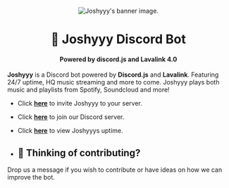 <p align="center">
  <img src="https://i.imgur.com/Q9kQiXf.png" alt="Joshyyy's banner image."><br>
<h1 align="center">🤖 Joshyyy Discord Bot</h1>

<h4 align="center">Powered by discord.js and Lavalink 4.0</h4>

**Joshyyy** is a Discord bot powered by **Discord.js** and **Lavalink**. Featuring 24/7 uptime, HQ music streaming and more to come.
Joshyyy plays both music and playlists from Spotify, Soundcloud and more!

* Click **[here](https://discord.com/oauth2/authorize?client_id=1170079241535246336&permissions=3229696&scope=bot)** to invite Joshyyy to your server.
* Click **[here](https://discord.gg/yZzPG7ZW7R)** to join our Discord server.
* Click **[here]([https://](https://stats.uptimerobot.com/9ZGAxTRyp9))** to view Joshyyys uptime.

* ## 📢 **Thinking of contributing?**

Drop us a message if you wish to contribute or have ideas on how we can improve the bot.

